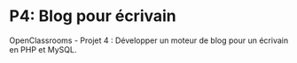 # P4: Blog pour écrivain
OpenClassrooms - Projet 4 : Développer un moteur de blog pour un écrivain en PHP et MySQL. 
